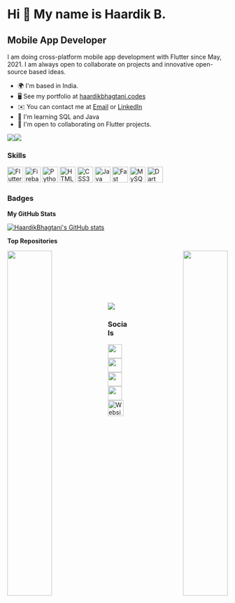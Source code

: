 Hi 👋 My name is Haardik B.
=================================

Mobile App Developer
--------------------

I am doing cross-platform mobile app development with Flutter since May, 2021. I am always open to collaborate on projects and innovative open-source based ideas.

* 🌍  I'm based in India.
* 🖥️  See my portfolio at [haardikbhagtani.codes](http://haardikbhagtani.codes/)
* ✉️  You can contact me at [Email](mailto:haardikparas@gmail.com) or [LinkedIn](https://www.linkedin.com/in/haardikbhagtani/)
* 🧠  I'm learning SQL and Java
* 🤝  I'm open to collaborating on Flutter projects.
<!-- "https://img.shields.io/twitter/follow/bhaardik?logo=twitter&style=for-the-badge&color=0891b2&labelColor=1c1917" -->
<a href="https://www.twitter.com/bhaardik" target="_blank" rel="noreferrer"><img
src="https://img.shields.io/badge/follow-%40bhaardik-1DA1F2?logo=twitter&style=for-the-badge"
/></a><a href="https://www.github.com/HaardikBhagtani" target="_blank" rel="noreferrer"><img
src="https://img.shields.io/github/followers/HaardikBhagtani?logo=github&style=for-the-badge&color=0891b2&labelColor=1c1917" /></a>

### Skills

<p align="left">
<a href="https://flutter.dev/" target="_blank" rel="noreferrer"><img src="https://storage.googleapis.com/cms-storage-bucket/4fd0db61df0567c0f352.png"  width="36" height="36" alt="Flutter" /></a>
<a href="https://firebase.google.com/" target="_blank" rel="noreferrer"><img src="https://raw.githubusercontent.com/danielcranney/readme-generator/main/public/icons/skills/firebase-colored.svg" width="36" height="36" alt="Firebase" /></a>
<a href="https://www.python.org/" target="_blank" rel="noreferrer"><img src="https://raw.githubusercontent.com/danielcranney/readme-generator/main/public/icons/skills/python-colored.svg" width="36" height="36" alt="Python" /></a>
<a href="https://developer.mozilla.org/en-US/docs/Glossary/HTML5" target="_blank" rel="noreferrer"><img src="https://raw.githubusercontent.com/danielcranney/readme-generator/main/public/icons/skills/html5-colored.svg" width="36" height="36" alt="HTML5" /></a>
<a href="https://www.w3.org/TR/CSS/#css" target="_blank" rel="noreferrer"><img src="https://raw.githubusercontent.com/danielcranney/readme-generator/main/public/icons/skills/css3-colored.svg" width="36" height="36" alt="CSS3" /></a>
<!-- <a href="https://docs.microsoft.com/en-us/cpp/?view=msvc-170" target="_blank" rel="noreferrer"><img src="https://raw.githubusercontent.com/danielcranney/readme-generator/main/public/icons/skills/c-colored.svg" width="36" height="36" alt="C" /></a>
<a href="https://docs.microsoft.com/en-us/cpp/?view=msvc-170" target="_blank" rel="noreferrer"><img src="https://raw.githubusercontent.com/danielcranney/readme-generator/main/public/icons/skills/cplusplus-colored.svg" width="36" height="36" alt="C++" /></a> -->
<a href="https://www.oracle.com/java/" target="_blank" rel="noreferrer"><img src="https://raw.githubusercontent.com/danielcranney/readme-generator/main/public/icons/skills/java-colored.svg" width="36" height="36" alt="Java" /></a>
<a href="https://fastapi.tiangolo.com/" target="_blank" rel="noreferrer"><img src="https://raw.githubusercontent.com/danielcranney/readme-generator/main/public/icons/skills/fastapi-colored.svg" width="36" height="36" alt="Fast API" /></a>
<a href="https://www.mysql.com/" target="_blank" rel="noreferrer"><img src="https://raw.githubusercontent.com/danielcranney/readme-generator/main/public/icons/skills/mysql-colored.svg" width="36" height="36" alt="MySQL" /></a>
<a href="https://dart.dev/" target="_blank" rel="noreferrer"><img src="https://raw.githubusercontent.com/danielcranney/readme-generator/main/public/icons/skills/dart-colored.svg" width="36" height="36" alt="Dart" /></a>
  
</p>

### Badges

<b>My GitHub Stats</b>

<a href="http://www.github.com/HaardikBhagtani"><img src="https://github-readme-stats.vercel.app/api?username=HaardikBhagtani&show_icons=true&hide=&count_private=true&title_color=0891b2&text_color=ffffff&icon_color=0891b2&bg_color=1c1917&hide_border=true&show_icons=true" alt="HaardikBhagtani's GitHub stats" /></a>

<b>Top Repositories</b>

<div width="100%" align="center"><a href="https://github.com/HaardikBhagtani/Tic-Tac-Toe" align="left"><img align="left" width="45%" src="https://github-readme-stats.vercel.app/api/pin/?username=HaardikBhagtani&repo=Tic-Tac-Toe&title_color=0891b2&text_color=ffffff&icon_color=0891b2&bg_color=1c1917&hide_border=true&locale=en" /></a><a href="https://github.com/HaardikBhagtani/job_listing_flutter" align="right"><img align="right" width="45%" src="https://github-readme-stats.vercel.app/api/pin/?username=HaardikBhagtani&repo=job_listing_flutter&title_color=0891b2&text_color=ffffff&icon_color=0891b2&bg_color=1c1917&hide_border=true&locale=en" /></a></div><br /><br /><br /><br /><br /><br /><br />

<img src="https://gpvc.arturio.dev/HaardikBhagtani" align="center" />
  

### Socials

<div align="center">
<p align="left"> <a href="https://www.github.com/HaardikBhagtani" target="_blank" rel="noreferrer"><img src="https://raw.githubusercontent.com/danielcranney/readme-generator/main/public/icons/socials/github.svg" width="32" height="32" /></a> <a href="http://www.instagram.com/haardik198" target="_blank" rel="noreferrer"><img src="https://raw.githubusercontent.com/danielcranney/readme-generator/main/public/icons/socials/instagram.svg" width="32" height="32" /></a> <a href="https://www.linkedin.com/in/haardikbhagtani" target="_blank" rel="noreferrer"><img src="https://raw.githubusercontent.com/danielcranney/readme-generator/main/public/icons/socials/linkedin.svg" width="32" height="32" /></a> <a href="https://www.twitter.com/bhaardik" target="_blank" rel="noreferrer"><img src="https://raw.githubusercontent.com/danielcranney/readme-generator/main/public/icons/socials/twitter.svg" width="32" height="32" /></a><a href="https://haardikbhagtani.codes/" target="_blank" rel="noreferrer"><img src="https://haardikbhagtani.codes/favicon.png" width="36" height="36" alt="Website" /></a></p>



<!---
HaardikBhagtani/HaardikBhagtani is a ✨ special ✨ repository because its `README.md` (this file) appears on your GitHub profile.
You can click the Preview link to take a look at your changes.
--->

